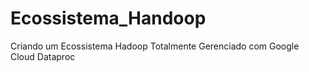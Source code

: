 # Ecossistema_Handoop
Criando um Ecossistema Hadoop Totalmente Gerenciado com Google Cloud Dataproc
